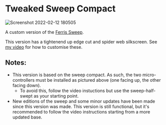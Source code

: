 # Tweaked Sweep Compact

![Screenshot 2022-02-12 180505](https://user-images.githubusercontent.com/27895007/153721097-bd672043-a2b1-445c-9fe2-a1f0b4dc29a5.jpg)

A custom version of the [Ferris Sweep](https://github.com/davidphilipbarr/Sweep).

This version has a tightenend up edge cut and spider web silkscreen. See [my video](https://youtu.be/JqpBKuEVinw) for how to customise these.

## Notes:

+ This version is based on the sweep compact. As such, the two micro-controllers must be installed as pictured above (one facing up, the other facing down).
    - To avoid this, follow the video instuctions but use the sweep-half-swept as your starting point.
+ New editions of the sweep and some minor updates have been made since this version was made. This version is still functional, but it's recommended to follow the video instructions starting from a more updated base.
